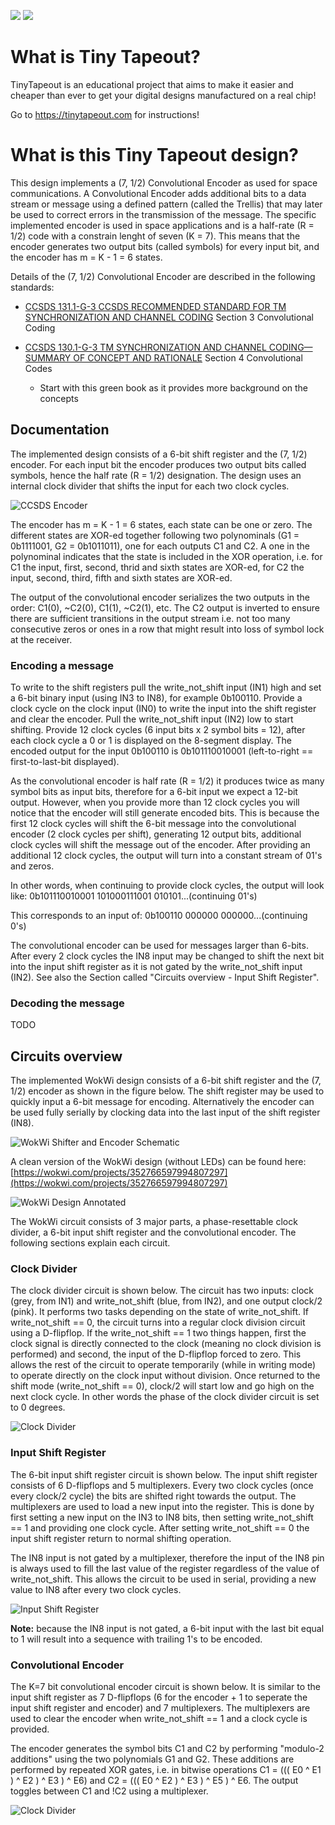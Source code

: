 ![](../../workflows/gds/badge.svg) ![](../../workflows/docs/badge.svg)

# What is Tiny Tapeout?

TinyTapeout is an educational project that aims to make it easier and cheaper than ever to get your digital designs manufactured on a real chip!

Go to https://tinytapeout.com for instructions!

# What is this Tiny Tapeout design?
 
This design implements a (7, 1/2) Convolutional Encoder as used for space communications. A Convolutional Encoder adds additional bits to a data stream or message using a defined pattern (called the Trellis) that may later be used to correct errors in the transmission of the message. The specific implemented encoder is used in space applications and is a half-rate (R = 1/2) code with a constrain lenght of seven (K = 7). This means that the encoder generates two output bits (called symbols) for every input bit, and the encoder has m = K - 1 = 6 states.

Details of the (7, 1/2) Convolutional Encoder are described in the following standards:

* [CCSDS 131.1-G-3 CCSDS RECOMMENDED STANDARD FOR TM SYNCHRONIZATION AND CHANNEL CODING](https://public.ccsds.org/Pubs/131x0b4.pdf) Section 3 Convolutional Coding

* [CCSDS 130.1-G-3 TM SYNCHRONIZATION AND CHANNEL CODING—SUMMARY OF CONCEPT AND RATIONALE](https://public.ccsds.org/Pubs/130x1g3.pdf) Section 4 Convolutional Codes
    * Start with this green book as it provides more background on the concepts

## Documentation

The implemented design consists of a 6-bit shift register and the (7, 1/2) encoder. For each input bit the encoder produces two output bits called symbols, hence the half rate (R = 1/2) designation. The design uses an internal clock divider that shifts the input for each two clock cycles.

![CCSDS Encoder](img/figure_4_1_CCSDS_130x1g3.svg)

The encoder has m = K - 1 = 6 states, each state can be one or zero. The different states are XOR-ed together following two polynominals (G1 = 0b1111001, G2 = 0b1011011), one for each outputs C1 and C2. A one in the polynominal indicates that the state is included in the XOR operation, i.e. for C1 the input, first, second, thrid and sixth states are XOR-ed, for C2 the input, second, third, fifth and sixth states are XOR-ed.

The output of the convolutional encoder serializes the two outputs in the order: C1(0), ~C2(0), C1(1), ~C2(1), etc. The C2 output is inverted to ensure there are sufficient transitions in the output stream i.e. not too many consecutive zeros or ones in a row that might result into loss of symbol lock at the receiver.

### Encoding a message

To write to the shift registers pull the write_not_shift input (IN1) high and set a 6-bit binary input (using IN3 to IN8), for example 0b100110. Provide a clock cycle on the clock input (IN0) to write the input into the shift register and clear the encoder. Pull the write_not_shift input (IN2) low to start shifting. Provide 12 clock cycles (6 input bits x 2 symbol bits = 12), after each clock cycle a 0 or 1 is displayed on the 8-segment display. The encoded output for the input 0b100110 is 0b101110010001 (left-to-right == first-to-last-bit displayed).

As the convolutional encoder is half rate (R = 1/2) it produces twice as many symbol bits as input bits, therefore for a 6-bit input we expect a 12-bit output. However, when you provide more than 12 clock cycles you will notice that the encoder will still generate encoded bits. This is because the first 12 clock cycles will shift the 6-bit message into the convolutional encoder (2 clock cycles per shift), generating 12 output bits, additional clock cycles will shift the message out of the encoder. After providing an additional 12 clock cycles, the output will turn into a constant stream of 01's and zeros.

In other words, when continuing to provide clock cycles, the output will look like: 
0b101110010001 101000111001 010101...(continuing 01's)

This corresponds to an input of:
0b100110 000000 000000...(continuing 0's)

The convolutional encoder can be used for messages larger than 6-bits. After every 2 clock cycles the IN8 input may be changed to shift the next bit into the input shift register as it is not gated by the write_not_shift input (IN2). See also the Section called "Circuits overview - Input Shift Register".

### Decoding the message
TODO

## Circuits overview
The implemented WokWi design consists of a 6-bit shift register and the (7, 1/2) encoder as shown in the figure below. The shift register may be used to quickly input a 6-bit message for encoding. Alternatively the encoder can be used fully serially by clocking data into the last input of the shift register (IN8).

![WokWi Shifter and Encoder Schematic](img/shifter_and_encoder.svg)

A clean version of the WokWi design (without LEDs) can be found here: [https://wokwi.com/projects/352766597994807297](https://wokwi.com/projects/352766597994807297)

![WokWi Design Annotated](img/wokwi_annotated.svg)

The WokWi circuit consists of 3 major parts, a phase-resettable clock divider, a 6-bit input shift register and the convolutional encoder. The following sections explain each circuit.

### Clock Divider
The clock divider circuit is shown below. The circuit has two inputs: clock (grey, from IN1) and write_not_shift (blue, from IN2), and one output clock/2 (pink). It performs two tasks depending on the state of write_not_shift. If write_not_shift == 0, the circuit turns into a regular clock division circuit using a D-flipflop. If the write_not_shift == 1 two things happen, first the clock signal is directly connected to the clock (meaning no clock division is performed) and second, the input of the D-flipflop forced to zero. This allows the rest of the circuit to operate temporarily (while in writing mode) to operate directly on the clock input without division. Once returned to the shift mode (write_not_shift == 0), clock/2 will start low and go high on the next clock cycle. In other words the phase of the clock divider circuit is set to 0 degrees.

![Clock Divider](img/clock_divider.svg)

### Input Shift Register
The 6-bit input shift register circuit is shown below. The input shift register consists of 6 D-flipflops and 5 multiplexers. Every two clock cycles (once every clock/2 cycle) the bits are shifted right towards the output. The multiplexers are used to load a new input into the register. This is done by first setting a new input on the IN3 to IN8 bits, then setting write_not_shift == 1 and providing one clock cycle. After setting write_not_shift == 0 the input shift register return to normal shifting operation.

The IN8 input is not gated by a multiplexer, therefore the input of the IN8 pin is always used to fill the last value of the register regardless of the value of write_not_shift. This allows the circuit to be used in serial, providing a new value to IN8 after every two clock cycles.

![Input Shift Register](img/input_shift_register.svg)

**Note:** because the IN8 input is not gated, a 6-bit input with the last bit equal to 1 will result into a sequence with trailing 1's to be encoded.

### Convolutional Encoder
The K=7 bit convolutional encoder circuit is shown below. It is similar to the input shift register as 7 D-flipflops (6 for the encoder + 1 to seperate the input shift register and encoder) and 7 multiplexers. The multiplexers are used to clear the encoder when write_not_shift == 1 and a clock cycle is provided.

The encoder generates the symbol bits C1 and C2 by performing "modulo-2 additions" using the two polynomials G1 and G2. These additions are performed by repeated XOR gates, i.e. in bitwise operations C1 = ((( E0 ^ E1 ) ^ E2 ) ^ E3 ) ^ E6) and C2 = ((( E0 ^ E2 ) ^ E3 ) ^ E5 ) ^ E6. The output toggles between C1 and !C2 using a multiplexer.

![Clock Divider](img/convolutional_encoder.svg)



